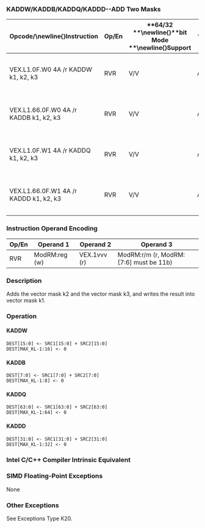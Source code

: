 ### KADDW/KADDB/KADDQ/KADDD--ADD Two Masks


|**Opcode/**\newline{}**Instruction**|**Op/En**|**64/32 **\newline{}**bit Mode **\newline{}**Support**|**CPUID **\newline{}**Feature **\newline{}**Flag**|**Description**|
|------------------------------------|---------|------------------------------------------------------|--------------------------------------------------|---------------|
|VEX.L1.0F.W0 4A /r KADDW k1, k2, k3|RVR|V/V|AVX512DQ|Add 16 bits masks in k2 and k3 and place result in k1.|
|VEX.L1.66.0F.W0 4A /r KADDB k1, k2, k3|RVR|V/V|AVX512DQ|Add 8 bits masks in k2 and k3 and place result in k1.|
|VEX.L1.0F.W1 4A /r KADDQ k1, k2, k3|RVR|V/V|AVX512BW|Add 64 bits masks in k2 and k3 and place result in k1. |
|VEX.L1.66.0F.W1 4A /r KADDD k1, k2, k3|RVR|V/V|AVX512BW|Add 32 bits masks in k2 and k3 and place result in k1.|
### Instruction Operand Encoding


|Op/En|Operand 1|Operand 2|Operand 3|
|-----|---------|---------|---------|
|RVR|ModRM:reg (w)|VEX.1vvv (r)|ModRM:r/m (r, ModRM:[7:6] must be 11b)|
### Description


Adds the vector mask k2 and the vector mask k3, and writes the result into vector mask k1.


### Operation
#### KADDW
```info-verb
DEST[15:0] <-  SRC1[15:0] + SRC2[15:0]
DEST[MAX_KL-1:16] <-  0
```
#### KADDB
```info-verb
DEST[7:0] <-  SRC1[7:0] + SRC2[7:0]
DEST[MAX_KL-1:8]  <- 0
```
#### KADDQ
```info-verb
DEST[63:0] <-  SRC1[63:0] + SRC2[63:0]
DEST[MAX_KL-1:64]  <- 0
```
#### KADDD
```info-verb
DEST[31:0] <-  SRC1[31:0] + SRC2[31:0]
DEST[MAX_KL-1:32] <-  0
```

### Intel C/C++ Compiler Intrinsic Equivalent
### SIMD Floating-Point Exceptions


None

### Other Exceptions


See Exceptions Type K20.


